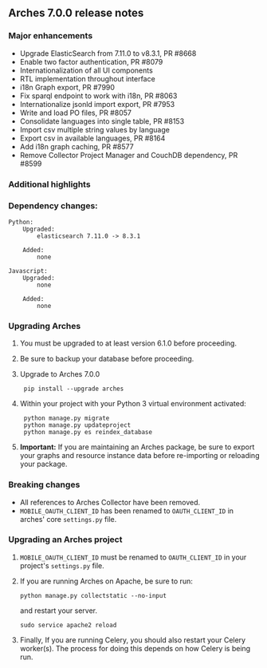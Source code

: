 Arches 7.0.0 release notes
------------------------


### Major enhancements
- Upgrade ElasticSearch from 7.11.0 to v8.3.1, PR #8668
- Enable two factor authentication, PR #8079
- Internationalization of all UI components
- RTL implementation throughout interface
- i18n Graph export, PR #7990
- Fix sparql endpoint to work with i18n, PR #8063
- Internationalize jsonld import export, PR #7953
- Write and load PO files, PR #8057  
- Consolidate languages into single table, PR #8153
- Import csv multiple string values by language
- Export csv in available languages, PR #8164
- Add i18n graph caching, PR #8577
- Remove Collector Project Manager and CouchDB dependency, PR #8599

### Additional highlights

  
### Dependency changes:
```
Python:
    Upgraded:
        elasticsearch 7.11.0 -> 8.3.1

    Added:
        none

Javascript:
    Upgraded:
        none

    Added:
        none
```


### Upgrading Arches
1. You must be upgraded to at least version 6.1.0 before proceeding.

2. Be sure to backup your database before proceeding.

3. Upgrade to Arches 7.0.0

        pip install --upgrade arches

4. Within your project with your Python 3 virtual environment activated:

        python manage.py migrate
        python manage.py updateproject
        python manage.py es reindex_database

5. **Important:** If you are maintaining an Arches package, be sure to export your graphs and resource instance data before re-importing or reloading your package.

### Breaking changes
- All references to Arches Collector have been removed.
- `MOBILE_OAUTH_CLIENT_ID` has been renamed to `OAUTH_CLIENT_ID` in arches' core `settings.py` file.

### Upgrading an Arches project
1. `MOBILE_OAUTH_CLIENT_ID` must be renamed to `OAUTH_CLIENT_ID` in your project's `settings.py` file.

2. If you are running Arches on Apache, be sure to run:

    ```
    python manage.py collectstatic --no-input
    ```
    and restart your server.
    ```
    sudo service apache2 reload
    ```

3. Finally, If you are running Celery, you should also restart your Celery worker(s). The process for doing this depends on how Celery is being run.